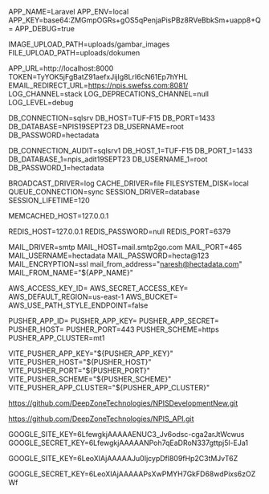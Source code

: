 APP_NAME=Laravel
APP_ENV=local
APP_KEY=base64:ZMGmpOGRs+gOS5qPenjaPisPBz8RVeBbkSm+uapp8+Q=
APP_DEBUG=true

IMAGE_UPLOAD_PATH=uploads/gambar_images
FILE_UPLOAD_PATH=uploads/dokumen

APP_URL=http://localhost:8000
TOKEN=TyYOK5jFgBatZ91aefxJijIg8LrI6cN61Ep7hYHL
EMAIL_REDIRECT_URL=https://npis.swefss.com:8081/
LOG_CHANNEL=stack
LOG_DEPRECATIONS_CHANNEL=null
LOG_LEVEL=debug

DB_CONNECTION=sqlsrv
DB_HOST=TUF-F15
DB_PORT=1433
DB_DATABASE=NPIS19SEPT23
DB_USERNAME=root
DB_PASSWORD=hectadata

DB_CONNECTION_AUDIT=sqlsrv1
DB_HOST_1=TUF-F15
DB_PORT_1=1433
DB_DATABASE_1=npis_adit19SEPT23
DB_USERNAME_1=root
DB_PASSWORD_1=hectadata

BROADCAST_DRIVER=log
CACHE_DRIVER=file
FILESYSTEM_DISK=local
QUEUE_CONNECTION=sync
SESSION_DRIVER=database
SESSION_LIFETIME=120

MEMCACHED_HOST=127.0.0.1

REDIS_HOST=127.0.0.1
REDIS_PASSWORD=null
REDIS_PORT=6379

MAIL_DRIVER=smtp
MAIL_HOST=mail.smtp2go.com
MAIL_PORT=465
MAIL_USERNAME=hectadata
MAIL_PASSWORD=hecta@123
MAIL_ENCRYPTION=ssl
mail_from_address="naresh@hectadata.com"
MAIL_FROM_NAME="${APP_NAME}"

AWS_ACCESS_KEY_ID=
AWS_SECRET_ACCESS_KEY=
AWS_DEFAULT_REGION=us-east-1
AWS_BUCKET=
AWS_USE_PATH_STYLE_ENDPOINT=false

PUSHER_APP_ID=
PUSHER_APP_KEY=
PUSHER_APP_SECRET=
PUSHER_HOST=
PUSHER_PORT=443
PUSHER_SCHEME=https
PUSHER_APP_CLUSTER=mt1

VITE_PUSHER_APP_KEY="${PUSHER_APP_KEY}"
VITE_PUSHER_HOST="${PUSHER_HOST}"
VITE_PUSHER_PORT="${PUSHER_PORT}"
VITE_PUSHER_SCHEME="${PUSHER_SCHEME}"
VITE_PUSHER_APP_CLUSTER="${PUSHER_APP_CLUSTER}"

https://github.com/DeepZoneTechnologies/NPISDevelopmentNew.git

https://github.com/DeepZoneTechnologies/NPIS_API.git

GOOGLE_SITE_KEY=6LfewgkjAAAAAENUC3_Jv6odsc-cga2arJtWcwus
GOOGLE_SECRET_KEY=6LfewgkjAAAAANPoh7qEaDRoN337gttpj5l-EJa1

GOOGLE_SITE_KEY=6LeoXIAjAAAAAJu0IjcypDfl809fHp2C3tMJvT6Z

GOOGLE_SECRET_KEY=6LeoXIAjAAAAAPsXwPMYH7GkFD68wdPixs6zOZWf
